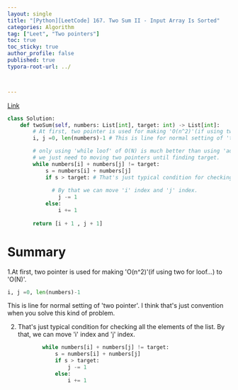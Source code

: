 ```yaml
---
layout: single
title: "[Python][LeetCode] 167. Two Sum II - Input Array Is Sorted"
categories: Algorithm
tag: ["Leet", "Two pointers"]
toc: true
toc_sticky: true
author_profile: false
published: true
typora-root-url: ../



---
```


[Link](https://leetcode.com/problems/two-sum-ii-input-array-is-sorted/description/)

```python
class Solution:
    def twoSum(self, numbers: List[int], target: int) -> List[int]:
        # At first, two pointer is used for making 'O(n^2)'(if using two for loof...) to 'O(N)'
        i, j =0, len(numbers)-1 # This is line for normal setting of 'two pointer'. I think that's just convention when you solve this kind of problem.

        # only using 'while loof' of O(N) is much better than using 'adding conditional statesment in that while loof for checking'
        # we just need to moving two pointers until finding target.
        while numbers[i] + numbers[j] != target:
            s = numbers[i] + numbers[j]        
            if s > target: # That's just typical condition for checking all the elements of the list.
              
              # By that we can move 'i' index and 'j' index.
                j -= 1
            else:
                i += 1 
                
        return [i + 1 , j + 1]
```

# Summary

1.At first, two pointer is used for making 'O(n^2)'(if using two for loof...) to 'O(N)'. 

```python
i, j =0, len(numbers)-1 
```

This is line for normal setting of 'two pointer'. I think that's just convention when you solve this kind of problem.

2.    That's just typical condition for checking all the elements of the list. By that, we can move 'i' index and 'j' index.
```python
           while numbers[i] + numbers[j] != target:
               s = numbers[i] + numbers[j]        
               if s > target: 
                   j -= 1
               else:
                   i += 1 
   ```

